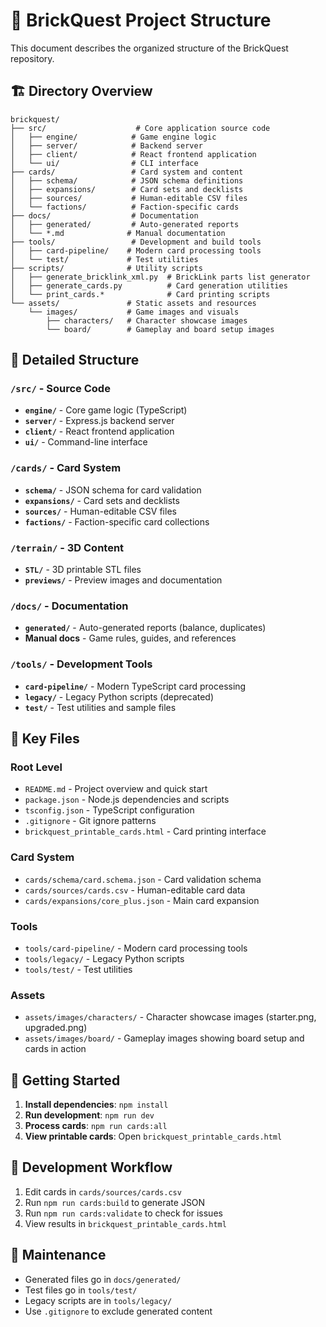 # 📁 BrickQuest Project Structure

This document describes the organized structure of the BrickQuest repository.

## 🏗️ Directory Overview

```
brickquest/
├── src/                    # Core application source code
│   ├── engine/            # Game engine logic
│   ├── server/            # Backend server
│   ├── client/            # React frontend application
│   └── ui/                # CLI interface
├── cards/                 # Card system and content
│   ├── schema/            # JSON schema definitions
│   ├── expansions/        # Card sets and decklists
│   ├── sources/           # Human-editable CSV files
│   └── factions/          # Faction-specific cards
├── docs/                  # Documentation
│   ├── generated/         # Auto-generated reports
│   └── *.md              # Manual documentation
├── tools/                 # Development and build tools
│   ├── card-pipeline/    # Modern card processing tools
│   └── test/             # Test utilities
├── scripts/              # Utility scripts
│   ├── generate_bricklink_xml.py  # BrickLink parts list generator
│   ├── generate_cards.py          # Card generation utilities
│   └── print_cards.*              # Card printing scripts
└── assets/               # Static assets and resources
    └── images/           # Game images and visuals
        ├── characters/   # Character showcase images
        └── board/        # Gameplay and board setup images
```

## 📂 Detailed Structure

### `/src/` - Source Code
- **`engine/`** - Core game logic (TypeScript)
- **`server/`** - Express.js backend server
- **`client/`** - React frontend application
- **`ui/`** - Command-line interface

### `/cards/` - Card System
- **`schema/`** - JSON schema for card validation
- **`expansions/`** - Card sets and decklists
- **`sources/`** - Human-editable CSV files
- **`factions/`** - Faction-specific card collections

### `/terrain/` - 3D Content
- **`STL/`** - 3D printable STL files
- **`previews/`** - Preview images and documentation

### `/docs/` - Documentation
- **`generated/`** - Auto-generated reports (balance, duplicates)
- **Manual docs** - Game rules, guides, and references

### `/tools/` - Development Tools
- **`card-pipeline/`** - Modern TypeScript card processing
- **`legacy/`** - Legacy Python scripts (deprecated)
- **`test/`** - Test utilities and sample files

## 🔧 Key Files

### Root Level
- `README.md` - Project overview and quick start
- `package.json` - Node.js dependencies and scripts
- `tsconfig.json` - TypeScript configuration
- `.gitignore` - Git ignore patterns
- `brickquest_printable_cards.html` - Card printing interface

### Card System
- `cards/schema/card.schema.json` - Card validation schema
- `cards/sources/cards.csv` - Human-editable card data
- `cards/expansions/core_plus.json` - Main card expansion

### Tools
- `tools/card-pipeline/` - Modern card processing tools
- `tools/legacy/` - Legacy Python scripts
- `tools/test/` - Test utilities

### Assets
- `assets/images/characters/` - Character showcase images (starter.png, upgraded.png)
- `assets/images/board/` - Gameplay images showing board setup and cards in action

## 🚀 Getting Started

1. **Install dependencies**: `npm install`
2. **Run development**: `npm run dev`
3. **Process cards**: `npm run cards:all`
4. **View printable cards**: Open `brickquest_printable_cards.html`

## 📝 Development Workflow

1. Edit cards in `cards/sources/cards.csv`
2. Run `npm run cards:build` to generate JSON
3. Run `npm run cards:validate` to check for issues
4. View results in `brickquest_printable_cards.html`

## 🧹 Maintenance

- Generated files go in `docs/generated/`
- Test files go in `tools/test/`
- Legacy scripts are in `tools/legacy/`
- Use `.gitignore` to exclude generated content
